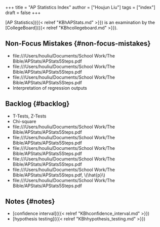 +++
title = "AP Statistics Index"
author = ["Houjun Liu"]
tags = ["index"]
draft = false
+++

[AP Statistics]({{< relref "KBhAPStats.md" >}}) is an examination by the [CollegeBoard]({{< relref "KBhcollegeboard.md" >}}).


## Non-Focus Mistakes {#non-focus-mistakes}

-   file:///Users/houliu/Documents/School Work/The Bible/APStats/APStats5Steps.pdf
-   file:///Users/houliu/Documents/School Work/The Bible/APStats/APStats5Steps.pdf
-   file:///Users/houliu/Documents/School Work/The Bible/APStats/APStats5Steps.pdf
-   Interpretation of regression outputs


## Backlog {#backlog}

-   T-Tests, Z-Tests
-   Chi-square
-   file:///Users/houliu/Documents/School Work/The Bible/APStats/APStats5Steps.pdf
-   file:///Users/houliu/Documents/School Work/The Bible/APStats/APStats5Steps.pdf
-   file:///Users/houliu/Documents/School Work/The Bible/APStats/APStats5Steps.pdf
-   file:///Users/houliu/Documents/School Work/The Bible/APStats/APStats5Steps.pdf
-   file:///Users/houliu/Documents/School Work/The Bible/APStats/APStats5Steps.pdf, \\(\hat{p}\\)
-   file:///Users/houliu/Documents/School Work/The Bible/APStats/APStats5Steps.pdf


## Notes {#notes}

-   [confidence interval]({{< relref "KBhconfidence_interval.md" >}})
-   [hypothesis testing]({{< relref "KBhhypothesis_testing.md" >}})
